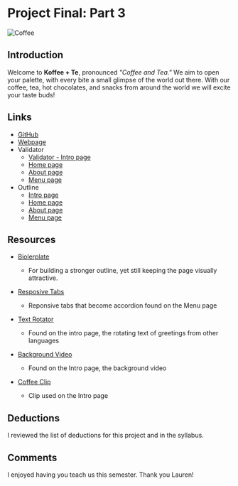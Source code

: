 
# Project Final: Part 3
![Coffee](https://images.unsplash.com/photo-1492158244976-29b84ba93025?ixlib=rb-0.3.5&ixid=eyJhcHBfaWQiOjEyMDd9&s=7a3c363911e0f724249dda7d634365f1&auto=format&fit=crop&w=1934&q=80)

## Introduction
Welcome to **Koffee + Te**, pronounced *"Coffee and Tea."*  We aim to open your palette, with every bite a small glimpse of the world out there. With our coffee, tea, hot chocolates, and snacks from around the world we will excite your taste buds!

## Links
* [GitHub](https://github.com/achance27/project_final3_chance_aliyah)
* [Webpage](http://aliyahchance.com/project_final3_chance_aliyah/)
* Validator
	* [Validator - Intro page](https://jigsaw.w3.org/css-validator/validator?uri=http%3A%2F%2Faliyahchance.com%2Fproject_final3_chance_aliyah%2Findex.html&profile=css3svg&usermedium=all&warning=1&vextwarning=&lang=en)
	* [Home page](https://jigsaw.w3.org/css-validator/validator?uri=http%3A%2F%2Faliyahchance.com%2Fproject_final3_chance_aliyah%2Fhome.html&profile=css3svg&usermedium=all&warning=1&vextwarning=&lang=en)
	* [About page](https://jigsaw.w3.org/css-validator/validator?uri=http%3A%2F%2Faliyahchance.com%2Fproject_final3_chance_aliyah%2Fabout.html&profile=css3svg&usermedium=all&warning=1&vextwarning=&lang=en)
	* [Menu page](https://jigsaw.w3.org/css-validator/validator?uri=http%3A%2F%2Faliyahchance.com%2Fproject_final3_chance_aliyah%2Fmenu.html&profile=css3svg&usermedium=all&warning=1&vextwarning=&lang=en)
* Outline 
	* [Intro page](https://gsnedders.html5.org/outliner/process.py?url=http%3A%2F%2Faliyahchance.com%2Fproject_final3_chance_aliyah%2Findex.html)
	* [Home page](https://gsnedders.html5.org/outliner/process.py?url=http%3A%2F%2Faliyahchance.com%2Fproject_final3_chance_aliyah%2Fhome.html)
	* [About page](https://gsnedders.html5.org/outliner/process.py?url=http%3A%2F%2Faliyahchance.com%2Fproject_final3_chance_aliyah%2Fabout.html)
	* [Menu page](https://gsnedders.html5.org/outliner/process.py?url=http%3A%2F%2Faliyahchance.com%2Fproject_final3_chance_aliyah%2Fmenu.html)



## Resources
* [Biolerplate](https://github.com/h5bp/html5-boilerplate/blob/master/src/css/main.css#L107-L169)
	* For building a stronger outline, yet still keeping the page visually attractive.

* [Resposive Tabs](https://github.com/jellekralt/Responsive-Tabs)
	* Reponsive tabs that become accordion found on the Menu page 

* [Text Rotator](https://github.com/peachananr/simple-text-rotator)
	* Found on the intro page, the rotating text of greetings from other languages 

* [Background Video](https://github.com/BGStock/jquery-background-video)
	* Found on the Intro page, the background video

* [Coffee Clip](https://www.videvo.net/video/coffee-cup/421/)
	* Clip used on the Intro page 

## Deductions
I reviewed the list of deductions for this project and in the syllabus.

## Comments
I enjoyed having you teach us this semester. Thank you Lauren! 
